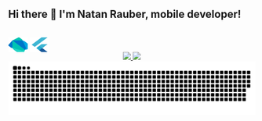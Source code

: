 ## Hi there 👋 I'm Natan Rauber, mobile developer!

<div style="display: inline_block"><br>
  <img align="center" alt="Dart" height="30" width="40" src="https://raw.githubusercontent.com/devicons/devicon/master/icons/dart/dart-original.svg">
  <img align="center" alt="Flutter" height="30" width="40" src="https://raw.githubusercontent.com/devicons/devicon/master/icons/flutter/flutter-original.svg">
</div>

<div align="center">
  <a href="https://github.com/natanrauber">
  <img height="155em" src="https://github-readme-stats.vercel.app/api?username=natanrauber&show_icons=true&theme=dracula&include_all_commits=true&count_private=true&hide=contribs"/>
  <img height="155em" src="https://github-readme-stats.vercel.app/api/top-langs/?username=natanrauber&layout=compact&langs_count=4&theme=dracula&hide=javascript"/>
</div>

<div align="center">
  <a href="https://github.com/natanrauber">
  <img src="https://github.com/natanrauber/natanrauber/blob/output/github-contribution-grid-snake.svg"/>
</div>
